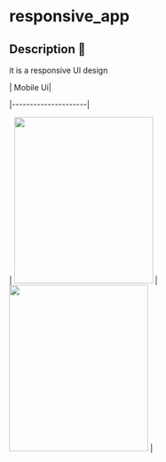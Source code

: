 # responsive_app
## Description :book:
it is a responsive UI design 

| Mobile Ui|

|---------------------|

| <img src="https://github.com/user-attachments/assets/55ca8bc7-a913-49f3-8424-2b1ab14cdb6b" width="250" height="300"> | <img src="https://github.com/user-attachments/assets/f771b898-1c2d-450b-b057-1305d378a679" width="250" height="300"> |

